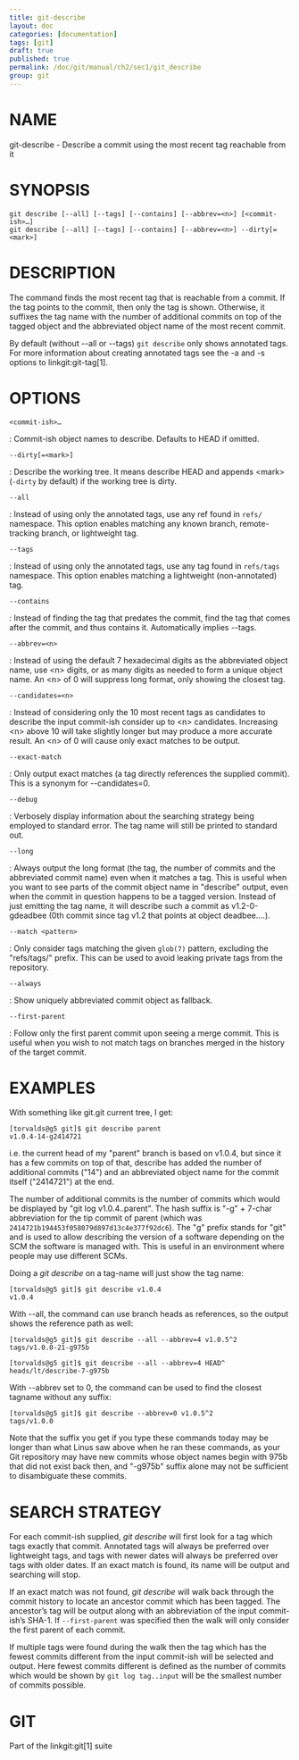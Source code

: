 ```yaml
---
title: git-describe
layout: doc
categories: [documentation]
tags: [git]
draft: true
published: true
permalink: /doc/git/manual/ch2/sec1/git_describe
group: git
---
```


NAME
====

git-describe - Describe a commit using the most recent tag reachable from it

SYNOPSIS
========

    git describe [--all] [--tags] [--contains] [--abbrev=<n>] [<commit-ish>…]
    git describe [--all] [--tags] [--contains] [--abbrev=<n>] --dirty[=<mark>]

DESCRIPTION
===========

The command finds the most recent tag that is reachable from a commit. If the tag points to the commit, then only the tag is shown. Otherwise, it suffixes the tag name with the number of additional commits on top of the tagged object and the abbreviated object name of the most recent commit.

By default (without --all or --tags) `git describe` only shows annotated tags. For more information about creating annotated tags see the -a and -s options to linkgit:git-tag\[1\].

OPTIONS
=======

`<commit-ish>…`

:   Commit-ish object names to describe. Defaults to HEAD if omitted.

`--dirty[=<mark>]`

:   Describe the working tree. It means describe HEAD and appends &lt;mark&gt; (`-dirty` by default) if the working tree is dirty.

`--all`

:   Instead of using only the annotated tags, use any ref found in `refs/` namespace. This option enables matching any known branch, remote-tracking branch, or lightweight tag.

`--tags`

:   Instead of using only the annotated tags, use any tag found in `refs/tags` namespace. This option enables matching a lightweight (non-annotated) tag.

`--contains`

:   Instead of finding the tag that predates the commit, find the tag that comes after the commit, and thus contains it. Automatically implies --tags.

`--abbrev=<n>`

:   Instead of using the default 7 hexadecimal digits as the abbreviated object name, use &lt;n&gt; digits, or as many digits as needed to form a unique object name. An &lt;n&gt; of 0 will suppress long format, only showing the closest tag.

`--candidates=<n>`

:   Instead of considering only the 10 most recent tags as candidates to describe the input commit-ish consider up to &lt;n&gt; candidates. Increasing &lt;n&gt; above 10 will take slightly longer but may produce a more accurate result. An &lt;n&gt; of 0 will cause only exact matches to be output.

`--exact-match`

:   Only output exact matches (a tag directly references the supplied commit). This is a synonym for --candidates=0.

`--debug`

:   Verbosely display information about the searching strategy being employed to standard error. The tag name will still be printed to standard out.

`--long`

:   Always output the long format (the tag, the number of commits and the abbreviated commit name) even when it matches a tag. This is useful when you want to see parts of the commit object name in "describe" output, even when the commit in question happens to be a tagged version. Instead of just emitting the tag name, it will describe such a commit as v1.2-0-gdeadbee (0th commit since tag v1.2 that points at object deadbee….).

`--match <pattern>`

:   Only consider tags matching the given `glob(7)` pattern, excluding the "refs/tags/" prefix. This can be used to avoid leaking private tags from the repository.

`--always`

:   Show uniquely abbreviated commit object as fallback.

`--first-parent`

:   Follow only the first parent commit upon seeing a merge commit. This is useful when you wish to not match tags on branches merged in the history of the target commit.

EXAMPLES
========

With something like git.git current tree, I get:

    [torvalds@g5 git]$ git describe parent
    v1.0.4-14-g2414721

i.e. the current head of my "parent" branch is based on v1.0.4, but since it has a few commits on top of that, describe has added the number of additional commits ("14") and an abbreviated object name for the commit itself ("2414721") at the end.

The number of additional commits is the number of commits which would be displayed by "git log v1.0.4..parent". The hash suffix is "-g" + 7-char abbreviation for the tip commit of parent (which was `2414721b194453f058079d897d13c4e377f92dc6`). The "g" prefix stands for "git" and is used to allow describing the version of a software depending on the SCM the software is managed with. This is useful in an environment where people may use different SCMs.

Doing a *git describe* on a tag-name will just show the tag name:

    [torvalds@g5 git]$ git describe v1.0.4
    v1.0.4

With --all, the command can use branch heads as references, so the output shows the reference path as well:

    [torvalds@g5 git]$ git describe --all --abbrev=4 v1.0.5^2
    tags/v1.0.0-21-g975b

    [torvalds@g5 git]$ git describe --all --abbrev=4 HEAD^
    heads/lt/describe-7-g975b

With --abbrev set to 0, the command can be used to find the closest tagname without any suffix:

    [torvalds@g5 git]$ git describe --abbrev=0 v1.0.5^2
    tags/v1.0.0

Note that the suffix you get if you type these commands today may be longer than what Linus saw above when he ran these commands, as your Git repository may have new commits whose object names begin with 975b that did not exist back then, and "-g975b" suffix alone may not be sufficient to disambiguate these commits.

SEARCH STRATEGY
===============

For each commit-ish supplied, *git describe* will first look for a tag which tags exactly that commit. Annotated tags will always be preferred over lightweight tags, and tags with newer dates will always be preferred over tags with older dates. If an exact match is found, its name will be output and searching will stop.

If an exact match was not found, *git describe* will walk back through the commit history to locate an ancestor commit which has been tagged. The ancestor’s tag will be output along with an abbreviation of the input commit-ish’s SHA-1. If `--first-parent` was specified then the walk will only consider the first parent of each commit.

If multiple tags were found during the walk then the tag which has the fewest commits different from the input commit-ish will be selected and output. Here fewest commits different is defined as the number of commits which would be shown by `git log tag..input` will be the smallest number of commits possible.

GIT
===

Part of the linkgit:git\[1\] suite
